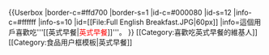 {{Userbox
|border-c=#ffd700
|border-s=1
|id-c=#000080
|id-s=12
|info-c=#ffffff
|info-s=10
|id=[[File:Full English Breakfast.JPG|60px]]
|info=這個用戶喜歡吃'''[[英式早餐|<span style="color:red;">英式早餐</span>]]'''。
}}
<includeonly>[[Category:喜歡吃英式早餐的維基人]]</includeonly>
<noinclude>[[Category:食品用户框模板|英式早餐]]</noinclude>